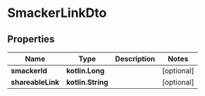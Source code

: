 
# SmackerLinkDto

## Properties
Name | Type | Description | Notes
------------ | ------------- | ------------- | -------------
**smackerId** | **kotlin.Long** |  |  [optional]
**shareableLink** | **kotlin.String** |  |  [optional]




